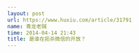 ```yaml
---
layout: post
url: https://www.huxiu.com/article/31791
name: 青龙老贼
time: 2014-04-14 21:43
title: 是谁在扼杀微信的开放？
---
```

